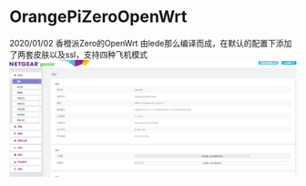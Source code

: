 # OrangePiZeroOpenWrt
2020/01/02
香橙派Zero的OpenWrt
由lede那么编译而成，在默认的配置下添加了两套皮肤以及ssl，支持四种飞机模式
![](https://github.com/Hidshad/OrangePiZeroOpenWrt/blob/master/2020-01-12_014027.png)
